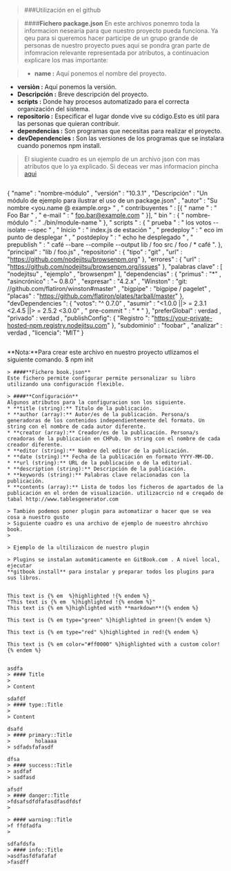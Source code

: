 > ###Utilización en el github

> ####**Fichero package.json**
  En este archivos ponemro toda la informacion nesearia para que nuestro
  proyecto pueda funciona. Ya qeu para si queremos hacer participe de un
  grupo grande de personas de nuestro proyecto pues aqui se pondra gran parte
  de infomracion relevante representada por atributos, a continuacion explicare
  los mas importante:
  
> * **name :** Aquí ponemos el nombre del proyecto.
* **versiòn :**  Aquí ponemos la versión.
* **Descripción :** Breve descripción del proyecto.
* **scripts :** Donde hay procesos automatizado para el correcta organización del sistema.
* **repositorio :** Especificar el lugar donde vive su código.Esto es útil para las personas que quieran contribuir.
* **dependencias :** Son programas que necesitas para realizar el proyecto.
* **devDependencies :** Son las versiones de los programas que se instalara cuando ponemos npm install.

> El siugiente cuadro es un ejemplo de un archivo json con mas atributos que lo ya 
explicado. Si deceas ver mas informacion pincha [aqui](https://docs.npmjs.com/files/package.json)

> ```json
{
  "name" : "nombre-módulo" , 
  "versión" : "10.3.1" , 
  "Descripción" : "Un módulo de ejemplo para ilustrar el uso de un package.json" , 
  "autor" : "Su nombre <you.name @ example.org> " , 
  " contribuyentes " : [{
   " name " : " Foo Bar " ,
   " e-mail " : " foo.bar@example.com " 
}], 
  " bin " : {
   " nombre-módulo " : " ./bin/module-name " 
}, 
  " scripts " : { 
    " prueba " : " los votos --isolate --spec " , 
    " Inicio " : " index.js de estación " , 
    " predeploy " : " eco im punto de desplegar " , 
    " postdeploy " : " echo he desplegado " , 
    " prepublish " : " café --bare --compile --output lib / foo src / foo / * café ".
  },
  "principal" : "lib / foo.js" , 
  "repositorio" : {
   "tipo" : "git" ,
   "url" : "https://github.com/nodejitsu/browsenpm.org" 
}, 
  "errores" : {
   "url" : "https://github.com/nodejitsu/browsenpm.org/issues" 
}, 
  "palabras clave" : [
   "nodejitsu" ,
   "ejemplo" ,
   "browsenpm" 
], 
  "dependencias" : { 
    "primus" : "*" , 
    "asincrónico" : "~ 0.8.0" , 
    "expresar" : "4.2.x" , 
    "Winston" : "git: //github.com/flatiron/winston#master" , 
    "bigpipe" : "bigpipe / pagelet" , 
    "placas" : "https://github.com/flatiron/plates/tarball/master"
  },
  "devDependencies ": { 
    "votos": "^ 0.7.0" , 
    "asumir" : "<1.0.0 ||> = 2.3.1 <2.4.5 ||> = 2.5.2 <3.0.0" , 
    " pre-commit " : " * "
  },
  "preferGlobal" : verdad , 
  "privado" : verdad , 
  "publishConfig": {
   "Registro ": "https://your-private-hosted-npm.registry.nodejitsu.com" 
}, 
  "subdominio" : "foobar" , 
  "analizar" : verdad , 
  "licencia": "MIT"
}
```
```
**Nota:**Para crear este archivo en nuestro proyecto utlizamos el siguiente comando.
   $ npm init
```
> ####**Fichero book.json**
Este fichero permite configurar permite personalizar su libro utilizando una configuración flexible.
    
> ####**Configuración**
Algunos atributos para la configuracion son los siguiente.
* **title (string):** Título de la publicación.
* **author (array):** Autor/es de la publicación. Persona/s generadoras de los contenidos independientemente del formato. Un string con el nombre de cada autor diferente.
* **creator (array):** Creador/es de la publicación. Persona/s creadoras de la publicación en CHPub. Un string con el nombre de cada creador diferente.
* **editor (string):** Nombre del editor de la publicación.
* **date (string):** Fecha de la publicación en formato YYYY-MM-DD.
* **url (string):** URL de la publicación o de la editorial.
* **description (string):** Descripción de la publicación.
* **keywords (string):** Palabras clave relacionadas con la publicación.
* **contents (array):** Lista de todos los ficheros de apartados de la publicación en el orden de visualización. utilizacrcio nd e creqado de tabal http://www.tablesgenerator.com

> También podemos poner plugin para automatizar o hacer que se vea cosa a nuestro gusto
> Siguiente cuadro es una archivo de ejemplo de nueestro ahrchivo book.
> 

> Ejemplo de la ultilizaicon de nuestro plugin

> Plugins se instalan automáticamente en GitBook.com . A nivel local, ejecutar 
**gitbook install** para instalar y preparar todos los plugins para sus libros.


This text is {% em  %}highlighted !{% endem %}
"This text is {% em  %}highlighted !{% endem %}"
This text is {% em %}highlighted with **markdown**!{% endem %}

This text is {% em type="green" %}highlighted in green!{% endem %}

This text is {% em type="red" %}highlighted in red!{% endem %}

This text is {% em color="#ff0000" %}highlighted with a custom color!{% endem %}


asdfa
> #### Title
>
> Content

sdafdf
> #### type::Title
>
> Content

dsafd
> #### primary::Title
>        holaaaa
> sdfadsfafasdf

dfsa
> #### success::Title
> asdfaf
> sadfasd

afsdf
> #### danger::Title
>fdsafsdfdfafasdfasdfdsf
>

> #### warning::Title
>f ffdfadfa
>

sdfafdsfa
> #### info::Title
>asdfasfdfafafaf
>fasdff